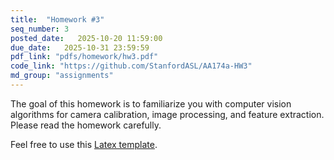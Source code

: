 ```yaml
---
title:  "Homework #3"
seq_number: 3
posted_date:   2025-10-20 11:59:00
due_date:   2025-10-31 23:59:59
pdf_link: "pdfs/homework/hw3.pdf"
code_link: "https://github.com/StanfordASL/AA174a-HW3"
md_group: "assignments"
---
```


The goal of this homework is to familiarize you with computer vision algorithms for camera calibration, image processing, and feature extraction. Please read the homework carefully.

Feel free to use this [Latex template](pdfs/homework/hw.tex).
